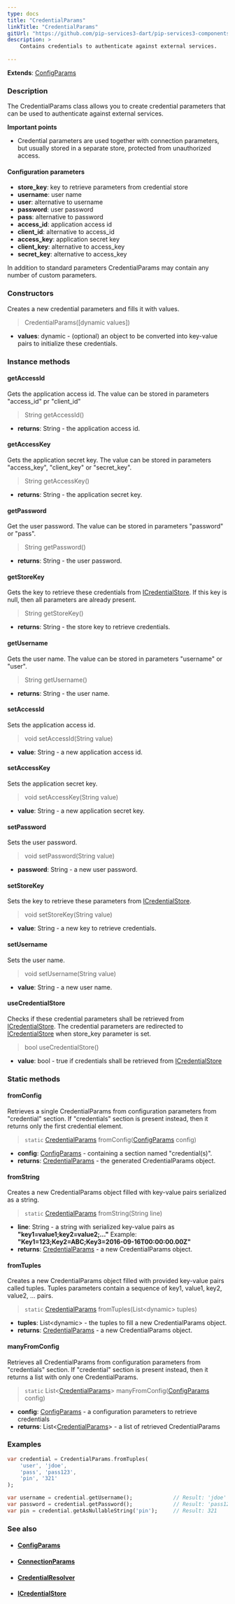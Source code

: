 ```yaml
---
type: docs
title: "CredentialParams"
linkTitle: "CredentialParams"
gitUrl: "https://github.com/pip-services3-dart/pip-services3-components-dart"
description: >
    Contains credentials to authenticate against external services.
    
---
```


**Extends**: [ConfigParams](../../../commons/config/config_params)

### Description

The CredentialParams class allows you to create credential parameters that can be used to authenticate against external services.

**Important points**

- Credential parameters are used together with connection parameters, but usually stored in a separate store, protected from unauthorized access.

#### Configuration parameters

- **store_key**: key to retrieve parameters from credential store
- **username**: user name
- **user**: alternative to username
- **password**: user password
- **pass**: alternative to password
- **access_id**: application access id
- **client_id**: alternative to access_id
- **access_key**: application secret key
- **client_key**: alternative to access_key
- **secret_key**: alternative to access_key

In addition to standard parameters CredentialParams may contain any number of custom parameters.

### Constructors
Creates a new credential parameters and fills it with values.

> CredentialParams([dynamic values])

- **values**: dynamic - (optional) an object to be converted into key-value pairs to initialize these credentials.


### Instance methods

#### getAccessId
Gets the application access id. The value can be stored in parameters "access_id" pr "client_id"

> String getAccessId()

- **returns**: String - the application access id.


#### getAccessKey
Gets the application secret key.
The value can be stored in parameters "access_key", "client_key" or "secret_key".

> String getAccessKey()

- **returns**: String - the application secret key.


#### getPassword
Get the user password. The value can be stored in parameters "password" or "pass".

> String getPassword()

- **returns**: String - the user password.


#### getStoreKey
Gets the key to retrieve these credentials from [ICredentialStore](../icredential_store).
If this key is null, then all parameters are already present.

> String getStoreKey()

- **returns**: String - the store key to retrieve credentials.


#### getUsername
Gets the user name. The value can be stored in parameters "username" or "user".

> String getUsername()

- **returns**: String - the user name.


#### setAccessId
Sets the application access id.

> void setAccessId(String value)

- **value**: String - a new application access id.


#### setAccessKey
Sets the application secret key.

> void setAccessKey(String value)

- **value**: String - a new application secret key.


#### setPassword
Sets the user password.

> void setPassword(String value)

- **password**: String - a new user password.


#### setStoreKey
Sets the key to retrieve these parameters from [ICredentialStore](../icredential_store).

> void setStoreKey(String value)

- **value**: String - a new key to retrieve credentials.


#### setUsername
Sets the user name.

> void setUsername(String value)

- **value**: String - a new user name.


#### useCredentialStore
Checks if these credential parameters shall be retrieved from [ICredentialStore](../icredential_store).
The credential parameters are redirected to [ICredentialStore](../icredential_store) when store_key parameter is set.

> bool useCredentialStore()

- **value**: bool - true if credentials shall be retrieved from [ICredentialStore](../icredential_store)

### Static methods

#### fromConfig
Retrieves a single CredentialParams from configuration parameters
from "credential" section. If "credentials" section is present instead,
then it returns only the first credential element.

> `static` [CredentialParams]() fromConfig([ConfigParams](../../../commons/config/config_params) config)

- **config**: [ConfigParams](../../../commons/config/config_params) -  containing a section named "credential(s)".
- **returns**: [CredentialParams]() - the generated CredentialParams object.


#### fromString
Creates a new CredentialParams object filled with key-value pairs serialized as a string.

> `static` [CredentialParams]() fromString(String line)

- **line**: String - a string with serialized key-value pairs as **"key1=value1;key2=value2;..."**
Example: **"Key1=123;Key2=ABC;Key3=2016-09-16T00:00:00.00Z"**
- **returns**: [CredentialParams]() - a new CredentialParams object.


#### fromTuples
Creates a new CredentialParams object filled with provided key-value pairs called tuples.
Tuples parameters contain a sequence of key1, value1, key2, value2, ... pairs.

> `static` [CredentialParams]() fromTuples(List\<dynamic\> tuples)

- **tuples**: List\<dynamic\> - the tuples to fill a new CredentialParams object.
- **returns**: [CredentialParams]() - a new CredentialParams object.


#### manyFromConfig
Retrieves all CredentialParams from configuration parameters
from "credentials" section. If "credential" section is present instead,
then it returns a list with only one CredentialParams.

> `static` List<[CredentialParams]()> manyFromConfig([ConfigParams](../../../commons/config/config_params) config)

- **config**: [ConfigParams](../../../commons/config/config_params) - a configuration parameters to retrieve credentials
- **returns**: List<[CredentialParams]()> - a list of retrieved CredentialParams

### Examples

```dart
var credential = CredentialParams.fromTuples(
    'user', 'jdoe',
    'pass', 'pass123',
    'pin', '321'
);

var username = credential.getUsername();             // Result: 'jdoe'
var password = credential.getPassword();             // Result: 'pass123'
var pin = credential.getAsNullableString('pin');     // Result: 321 
```

### See also
- #### [ConfigParams](../../../commons/config/config_params)
- #### [ConnectionParams](../connect/connection_params)
- #### [CredentialResolver](../credential_resolver)
- #### [ICredentialStore](../icredential_store)
